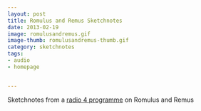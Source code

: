 ```yaml
---
layout: post
title: Romulus and Remus Sketchnotes
date: 2013-02-19
image: romulusandremus.gif
image-thumb: romulusandremus-thumb.gif
category: sketchnotes
tags: 
- audio
- homepage


---
```


Sketchnotes from a [radio 4 programme](http://www.bbc.co.uk/programmes/b01q02t7) on Romulus and Remus


